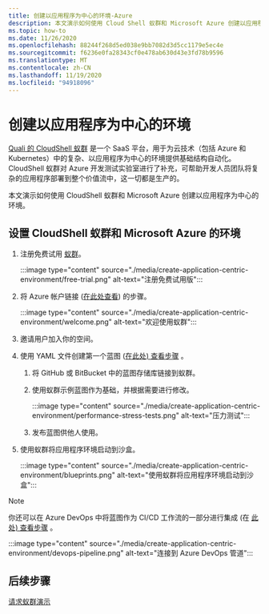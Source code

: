 ```yaml
---
title: 创建以应用程序为中心的环境-Azure
description: 本文演示如何使用 Cloud Shell 蚁群和 Microsoft Azure 创建以应用程序为中心的环境。
ms.topic: how-to
ms.date: 11/26/2020
ms.openlocfilehash: 88244f268d5ed038e9bb7082d3d5cc1179e5ec4e
ms.sourcegitcommit: f6236e0fa28343cf0e478ab630d43e3fd78b9596
ms.translationtype: MT
ms.contentlocale: zh-CN
ms.lasthandoff: 11/19/2020
ms.locfileid: "94918096"
---
```

# <a name="create-an-application-centric-environment"></a>创建以应用程序为中心的环境

[Quali 的 CloudShell 蚁群](https://azuremarketplace.microsoft.com/marketplace/apps/quali_systems.cloudshell_colony?tab=Overview) 是一个 SaaS 平台，用于为云技术（包括 Azure 和 Kubernetes）中的复杂、以应用程序为中心的环境提供基础结构自动化。 CloudShell 蚁群对 Azure 开发测试实验室进行了补充，可帮助开发人员团队将复杂的应用程序部署到整个价值流中，这一切都是生产的。

本文演示如何使用 CloudShell 蚁群和 Microsoft Azure 创建以应用程序为中心的环境。

## <a name="set-up-the-environment-with-cloudshell-colony-and-microsoft-azure"></a>设置 CloudShell 蚁群和 Microsoft Azure 的环境

1. 注册免费试用 [蚁群](https://azuremarketplace.microsoft.com/marketplace/apps/quali_systems.cloudshell_colony?tab=Overview)。

    :::image type="content" source="./media/create-application-centric-environment/free-trial.png" alt-text="注册免费试用版":::    
1. 将 Azure 帐户链接 ([在此处查看](https://colonysupport.quali.com/hc/articles/360008222234)) 的步骤。

    :::image type="content" source="./media/create-application-centric-environment/welcome.png" alt-text="欢迎使用蚁群":::     
1. 邀请用户加入你的空间。
1. 使用 YAML 文件创建第一个蓝图 ([在此处) 查看步骤](https://colonysupport.quali.com/hc/articles/360001680807-Steps-to-Developing-a-Blueprint) 。
    1. 将 GitHub 或 BitBucket 中的蓝图存储库链接到蚁群。
    1. 使用蚁群示例蓝图作为基础，并根据需要进行修改。

        :::image type="content" source="./media/create-application-centric-environment/performance-stress-tests.png" alt-text="压力测试":::    
    1. 发布蓝图供他人使用。
1. 使用蚁群将应用程序环境启动到沙盒。

    :::image type="content" source="./media/create-application-centric-environment/blueprints.png" alt-text="使用蚁群将应用程序环境启动到沙盒":::    

> [!NOTE]
> 你还可以在 Azure DevOps 中将蓝图作为 CI/CD 工作流的一部分进行集成 (在 [此处) 查看步骤](https://colonysupport.quali.com/hc/articles/360008464234) 。

:::image type="content" source="./media/create-application-centric-environment/devops-pipeline.png" alt-text="连接到 Azure DevOps 管道":::    

## <a name="next-steps"></a>后续步骤

[请求蚁群演示](https://info.quali.com/cloudshell-colony-demo-request)
